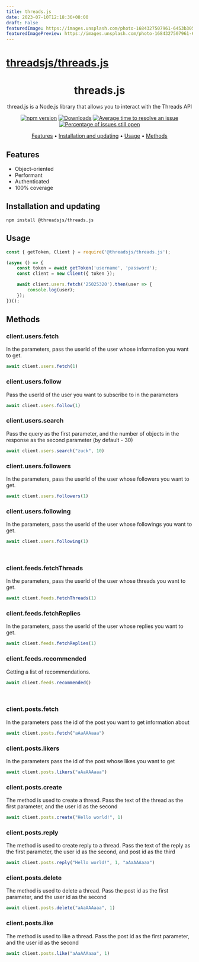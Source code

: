 ```yaml
---
title: threads.js
date: 2023-07-10T12:18:36+08:00
draft: False
featuredImage: https://images.unsplash.com/photo-1684327507961-6453b3059006?ixid=M3w0NjAwMjJ8MHwxfHJhbmRvbXx8fHx8fHx8fDE2ODg5NjI2NDJ8&ixlib=rb-4.0.3
featuredImagePreview: https://images.unsplash.com/photo-1684327507961-6453b3059006?ixid=M3w0NjAwMjJ8MHwxfHJhbmRvbXx8fHx8fHx8fDE2ODg5NjI2NDJ8&ixlib=rb-4.0.3
---
```


# [threadsjs/threads.js](https://github.com/threadsjs/threads.js)

<div align="center">
	
# threads.js
thread.js is a Node.js library that allows you to interact with the Threads API

[![npm version](https://img.shields.io/npm/v/@threadsjs/threads.js.svg?color=green)](https://www.npmjs.com/package/@threadsjs/threads.js)
[![Downloads](https://img.shields.io/npm/dm/@threadsjs/threads.js.svg)](https://www.npmjs.com/package/@threadsjs/threads.js)
[![Average time to resolve an issue](http://isitmaintained.com/badge/resolution/threadsjs/threads.js.svg)](http://isitmaintained.com/project/threadsjs/threads.js "Average time to resolve an issue")
[![Percentage of issues still open](http://isitmaintained.com/badge/open/threadsjs/threads.js.svg)](http://isitmaintained.com/project/threadsjs/threads.js "Percentage of issues still open")

<p align="center">
  <a href="#features">Features</a> •
  <a href="#installation-and-updating">Installation and updating</a> •
  <a href="#usage">Usage</a> •
  <a href="#methods">Methods</a>
</p>

</div>

## Features
* Object-oriented
* Performant
* Authenticated
* 100% coverage

## Installation and updating
```
npm install @threadsjs/threads.js
```
## Usage
```js
const { getToken, Client } = require('@threadsjs/threads.js');

(async () => {
	const token = await getToken('username', 'password');
	const client = new Client({ token });

	await client.users.fetch('25025320').then(user => {
		console.log(user);
	});
})();
```

## Methods
### client.users.fetch
In the parameters, pass the userId of the user whose information you want to get.
```js
await client.users.fetch(1)
```
### client.users.follow
Pass the userId of the user you want to subscribe to in the parameters
```js
await client.users.follow(1)
```
### client.users.search
Pass the query as the first parameter, and the number of objects in the response as the second parameter (by default - 30)
```js
await client.users.search("zuck", 10)
```
### client.users.followers
In the parameters, pass the userId of the user whose followers you want to get.
```js
await client.users.followers(1)
```
### client.users.following
In the parameters, pass the userId of the user whose followings you want to get.
```js
await client.users.following(1)
```

<br />

### client.feeds.fetchThreads
In the parameters, pass the userId of the user whose threads you want to get.
```js
await client.feeds.fetchThreads(1)
```
### client.feeds.fetchReplies
In the parameters, pass the userId of the user whose replies you want to get.
```js
await client.feeds.fetchReplies(1)
```
### client.feeds.recommended
Getting a list of recommendations.
```js
await client.feeds.recommended()
```

<br />

### client.posts.fetch
In the parameters pass the id of the post you want to get information about
```js
await client.posts.fetch("aAaAAAaaa")
```
### client.posts.likers
In the parameters pass the id of the post whose likes you want to get
```js
await client.posts.likers("aAaAAAaaa")
```
### client.posts.create
The method is used to create a thread. Pass the text of the thread as the first parameter, and the user id as the second
```js
await client.posts.create("Hello world!", 1)
```
### client.posts.reply
The method is used to create reply to a thread. Pass the text of the reply as the first parameter, the user id as the second, and post id as the third
```js
await client.posts.reply("Hello world!", 1, "aAaAAAaaa")
```
### client.posts.delete
The method is used to delete a thread. Pass the post id as the first parameter, and the user id as the second
```js
await client.posts.delete("aAaAAAaaa", 1)
```
### client.posts.like
The method is used to like a thread. Pass the post id as the first parameter, and the user id as the second
```js
await client.posts.like("aAaAAAaaa", 1)
```
